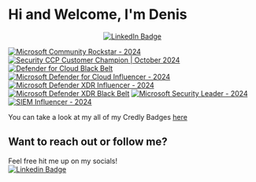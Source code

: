 # Hi and Welcome, I'm Denis
<div id="header" align="center">
 <div id="badges">
    <a href="https://www.linkedin.com/in/bogunic/">
      <img src="https://img.shields.io/badge/LinkedIn-blue?style=for-the-badge&logo=linkedin&logoColor=white" alt="LinkedIn Badge"/>
    </a>
  </div>

<p align="center">
</p>

</div>


<!--START_SECTION:badges-->
[![Microsoft Community Rockstar - 2024](https://images.credly.com/size/150x150/images/0f6a2315-7908-43e8-99c3-9bb5c2459b67/image.png)](http://www.credly.com/badges/f1e847ed-31bc-4ecc-8c3e-13b94aa0875c "Microsoft Community Rockstar - 2024")
[![Security CCP Customer Champion | October 2024](https://images.credly.com/size/150x150/images/13b53652-8f3e-45cb-80f0-f90f586f4fe6/image.png)](http://www.credly.com/badges/275fd65c-8c6c-4140-82f6-34b6e3b34ed0 "Security CCP Customer Champion | October 2024")
[![Defender for Cloud Black Belt](https://images.credly.com/size/150x150/images/c9fffd4c-f790-462d-8892-ddc951e0f910/CREDLY_Microsoft_Defender_for_Cloud_Black_Belt_V1.png)](http://www.credly.com/badges/38c49f96-af3f-42f3-9249-40333077e066 "Defender for Cloud Black Belt")
[![Microsoft Defender for Cloud Influencer - 2024](https://images.credly.com/size/150x150/images/700a8114-e424-463d-bb0d-c2589b34db9a/image.png)](http://www.credly.com/badges/056f87eb-10c4-4b37-8ec8-039d0efde52d "Microsoft Defender for Cloud Influencer - 2024")
[![Microsoft Defender XDR Influencer - 2024](https://images.credly.com/size/150x150/images/741877a0-46d9-4054-a395-388e5e539448/image.png)](http://www.credly.com/badges/2c72ca8b-79fe-45d9-afe5-f0904b0e7a77 "Microsoft Defender XDR Influencer - 2024")
[![Microsoft Defender XDR Black Belt](https://images.credly.com/size/150x150/images/54ac29d3-ffa7-4f7b-93f0-cfdae963191f/image.png)](http://www.credly.com/badges/2f7b1caf-e6cf-4fd2-a653-6b830c75ec5b "Microsoft Defender XDR Black Belt")
[![Microsoft Security Leader - 2024](https://images.credly.com/size/150x150/images/bfdd477b-f61c-4f2b-917e-c1d1c927c458/image.png)](http://www.credly.com/badges/b6bcc2c9-c277-4138-8875-a5119adf0876 "Microsoft Security Leader - 2024")
[![SIEM Influencer - 2024](https://images.credly.com/size/150x150/images/3250c29b-2d23-46af-86cd-2ffa12d3afad/image.png)](http://www.credly.com/badges/3f725b00-0ed8-42b6-882c-f130d485daba "SIEM Influencer - 2024")
<!--END_SECTION:badges-->


You can take a look at my all of my Credly Badges  [here](https://www.credly.com/users/denis-bogunic/badges)

## Want to reach out or follow me?
Feel free hit me up on my socials!
<br>
[![Linkedin Badge](https://img.shields.io/badge/LinkedIn-blue?style=flat&logo=Linkedin&logoColor=white)](https://www.linkedin.com/in/bogunic/)
</br>
